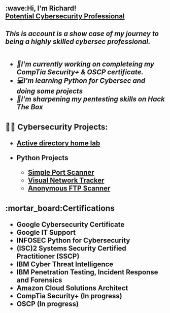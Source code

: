 <h2>:wave:Hi, I'm Richard! <br/><a href="https://github.com/richmas-l"<a href="https://www.linkedin.com/in/richard-l-masokameng-62a218234/)/">Potential Cybersecurity Professional</a><b>
  
 <h5>This is account is a show case of my journey to being a highly skilled cybersec professional.<br>
   <br>
 
- :memo:I'm currently working on completeing my CompTia Security+ & OSCP certificate.</br>
- :computer:I'm learning Python for Cybersec and doing some projects</br>
- :mag_right:I'm sharpening my pentesting skills on Hack The Box</br>

<h3>👨‍💻 Cybersecurity Projects:</h2>

   - [<b>Active directory home lab<b>](https://github.com/richmas-l/Active-Directory-Lab-)</br>
   
- <b>Python Projects</b>
  - [Simple Port Scanner](https://github.com/richmas-l/Simple-Port-Scanner/tree/main)
  - [Visual Network Tracker](https://github.com/richmas-l/Visual-Network-Tracker/tree/main)
  - [Anonymous FTP Scanner](https://github.com/richmas-l/Anonymous-FTP-Scanner)
 
<h3>:mortar_board:Certifications</h2>

- <b>Google Cybersecurity Certificate<b>
- <b>Google IT Support</b>
- <b>INFOSEC Python for Cybersecurity</b>
- <b>(ISC)2  Systems Security Certified Practitioner (SSCP)</b>
- <b>IBM Cyber Threat Intelligence</b>
- <b>IBM Penetration Testing, Incident Response and Forensics</b>
- <b>Amazon Cloud Solutions Architect </b>
- <b>CompTia Security+ (In progress)<b>
- <b>OSCP (In progress)</b>
  
<!--
  <h2>📺YouTube Videos</h2>

- Active directory homelab tutorial
- SIEMS dashboard
- INJECT walkthrough
- xxx walkthrough
-->
